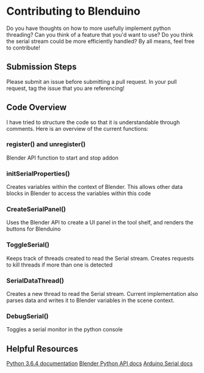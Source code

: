 # Contributing to Blenduino
Do you have thoughts on how to more usefully implement python threading? Can you think of a feature that you'd want to use? Do you think the serial stream could be more efficiently handled? By all means, feel free to contribute! 

## Submission Steps
Please submit an issue before submitting a pull request. In your pull request, tag the issue that you are referencing!

## Code Overview
I have tried to structure the code so that it is understandable through comments. Here is an overview of the current functions:

### register() and unregister()
Blender API function to start and stop addon

### initSerialProperties()
Creates variables within the context of Blender. This allows other data blocks in Blender to access the variables within this code

### CreateSerialPanel()
Uses the Blender API to create a UI panel in the tool shelf, and renders the buttons for Blenduino

### ToggleSerial()
Keeps track of threads created to read the Serial stream. Creates requests to kill threads if more than one is detected

### SerialDataThread()
Creates a new thread to read the Serial stream. Current implementation also parses data and writes it to Blender variables in the scene context.

### DebugSerial()
Toggles a serial monitor in the python console

## Helpful Resources
[Python 3.6.4 documentation](https://www.python.org/downloads/release/python-364/)
[Blender Python API docs](https://docs.blender.org/api/current/)
[Arduino Serial docs](https://www.arduino.cc/reference/en/language/functions/communication/serial/)